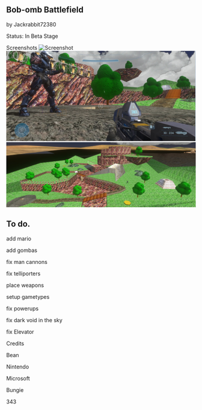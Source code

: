 ## Bob-omb Battlefield
by Jackrabbit72380

Status: In Beta Stage

Screenshots
![Screenshot](https://github.com/jackrabbit72380/Ho4kmmm/blob/master/common/H3EK/tags/levels/multi/bobombbattlefield/previews/preview1.jpg)
![Screenshot](https://github.com/jackrabbit72380/Ho4kmmm/blob/master/common/H3EK/tags/levels/multi/bobombbattlefield/previews/preview0.jpg)
![Screenshot](https://github.com/jackrabbit72380/Ho4kmmm/blob/master/common/H3EK/tags/levels/multi/bobombbattlefield/previews/preview.jpg)

## To do.
 
 add mario
 
 add gombas
 
 fix man cannons 
 
 fix telliporters
 
 place weapons
 
 setup gametypes
 
 fix powerups
 
 fix dark void in the sky

 fix Elevator

 Credits
 
 Bean
 
 Nintendo
 
 Microsoft
 
 Bungie
 
 343

